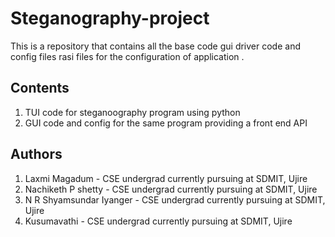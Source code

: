 # Steganography-project
This is a repository that contains all the base code gui driver code and config files
rasi files for the configuration of application .
## Contents
  1. TUI code for steganoography program using python
  2. GUI code and config for the same program providing a front end API
## Authors
1. Laxmi Magadum - CSE undergrad currently pursuing at SDMIT, Ujire
2. Nachiketh P shetty - CSE undergrad currently pursuing at SDMIT, Ujire
3. N R Shyamsundar Iyanger - CSE undergrad currently pursuing at SDMIT, Ujire
4. Kusumavathi - CSE undergrad currently pursuing at SDMIT, Ujire
